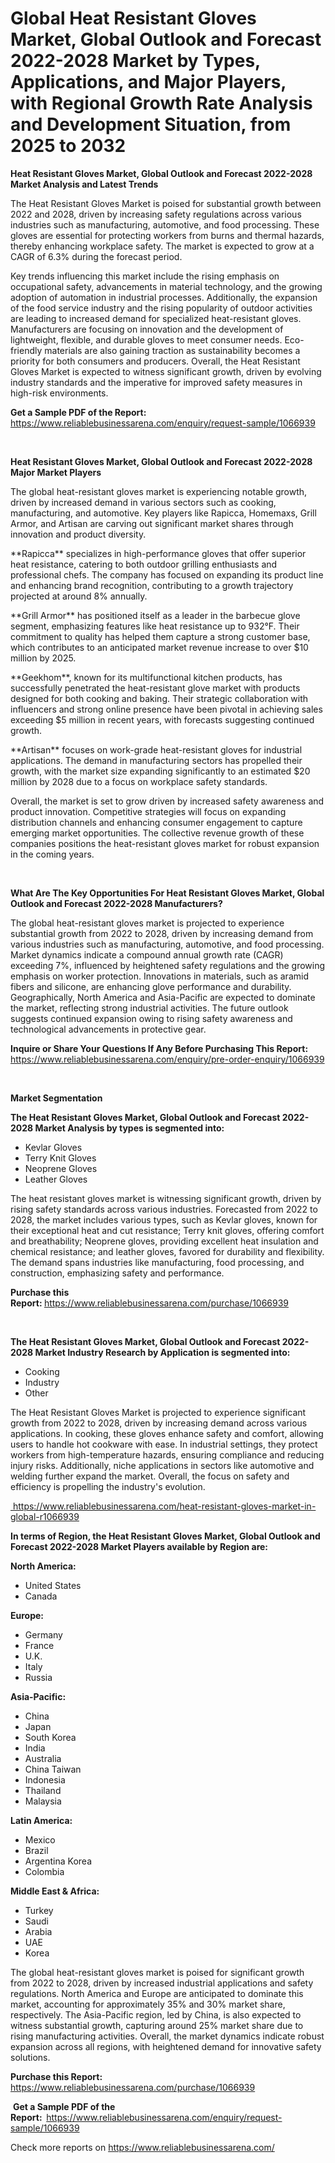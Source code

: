 <p><h1>Global Heat Resistant Gloves Market, Global Outlook and Forecast 2022-2028 Market by Types, Applications, and Major Players, with Regional Growth Rate Analysis and Development Situation, from 2025 to 2032</h1></p><p><strong>Heat Resistant Gloves Market, Global Outlook and Forecast 2022-2028 Market Analysis and Latest Trends</strong></p>
<p><p>The Heat Resistant Gloves Market is poised for substantial growth between 2022 and 2028, driven by increasing safety regulations across various industries such as manufacturing, automotive, and food processing. These gloves are essential for protecting workers from burns and thermal hazards, thereby enhancing workplace safety. The market is expected to grow at a CAGR of 6.3% during the forecast period.</p><p>Key trends influencing this market include the rising emphasis on occupational safety, advancements in material technology, and the growing adoption of automation in industrial processes. Additionally, the expansion of the food service industry and the rising popularity of outdoor activities are leading to increased demand for specialized heat-resistant gloves. Manufacturers are focusing on innovation and the development of lightweight, flexible, and durable gloves to meet consumer needs. Eco-friendly materials are also gaining traction as sustainability becomes a priority for both consumers and producers. Overall, the Heat Resistant Gloves Market is expected to witness significant growth, driven by evolving industry standards and the imperative for improved safety measures in high-risk environments.</p></p>
<p><strong>Get a Sample PDF of the Report:&nbsp;</strong> <a href="https://www.reliablebusinessarena.com/enquiry/request-sample/1066939?utm_campaign=3575&utm_medium=2&utm_source=Github&utm_content=ia&utm_term=21032025&utm_id=heat-resistant-gloves-market-global-outlook-and-forecast-2022-2028">https://www.reliablebusinessarena.com/enquiry/request-sample/1066939</a></p>
<p>&nbsp;</p>
<p><strong>Heat Resistant Gloves Market, Global Outlook and Forecast 2022-2028 Major Market Players</strong></p>
<p><p>The global heat-resistant gloves market is experiencing notable growth, driven by increased demand in various sectors such as cooking, manufacturing, and automotive. Key players like Rapicca, Homemaxs, Grill Armor, and Artisan are carving out significant market shares through innovation and product diversity.</p><p>**Rapicca** specializes in high-performance gloves that offer superior heat resistance, catering to both outdoor grilling enthusiasts and professional chefs. The company has focused on expanding its product line and enhancing brand recognition, contributing to a growth trajectory projected at around 8% annually.</p><p>**Grill Armor** has positioned itself as a leader in the barbecue glove segment, emphasizing features like heat resistance up to 932°F. Their commitment to quality has helped them capture a strong customer base, which contributes to an anticipated market revenue increase to over $10 million by 2025.</p><p>**Geekhom**, known for its multifunctional kitchen products, has successfully penetrated the heat-resistant glove market with products designed for both cooking and baking. Their strategic collaboration with influencers and strong online presence have been pivotal in achieving sales exceeding $5 million in recent years, with forecasts suggesting continued growth.</p><p>**Artisan** focuses on work-grade heat-resistant gloves for industrial applications. The demand in manufacturing sectors has propelled their growth, with the market size expanding significantly to an estimated $20 million by 2028 due to a focus on workplace safety standards.</p><p>Overall, the market is set to grow driven by increased safety awareness and product innovation. Competitive strategies will focus on expanding distribution channels and enhancing consumer engagement to capture emerging market opportunities. The collective revenue growth of these companies positions the heat-resistant gloves market for robust expansion in the coming years.</p></p>
<p>&nbsp;</p>
<p><strong>What Are The Key Opportunities For Heat Resistant Gloves Market, Global Outlook and Forecast 2022-2028 Manufacturers?</strong></p>
<p><p>The global heat-resistant gloves market is projected to experience substantial growth from 2022 to 2028, driven by increasing demand from various industries such as manufacturing, automotive, and food processing. Market dynamics indicate a compound annual growth rate (CAGR) exceeding 7%, influenced by heightened safety regulations and the growing emphasis on worker protection. Innovations in materials, such as aramid fibers and silicone, are enhancing glove performance and durability. Geographically, North America and Asia-Pacific are expected to dominate the market, reflecting strong industrial activities. The future outlook suggests continued expansion owing to rising safety awareness and technological advancements in protective gear.</p></p>
<p><strong>Inquire or Share Your Questions If Any Before Purchasing This Report:</strong> <a href="https://www.reliablebusinessarena.com/enquiry/pre-order-enquiry/1066939?utm_campaign=3575&utm_medium=2&utm_source=Github&utm_content=ia&utm_term=21032025&utm_id=heat-resistant-gloves-market-global-outlook-and-forecast-2022-2028">https://www.reliablebusinessarena.com/enquiry/pre-order-enquiry/1066939</a></p>
<p>&nbsp;</p>
<p><strong>Market Segmentation</strong></p>
<p><strong>The Heat Resistant Gloves Market, Global Outlook and Forecast 2022-2028 Market Analysis by types is segmented into:</strong></p>
<p><ul><li>Kevlar Gloves</li><li>Terry Knit Gloves</li><li>Neoprene Gloves</li><li>Leather Gloves</li></ul></p>
<p><p>The heat resistant gloves market is witnessing significant growth, driven by rising safety standards across various industries. Forecasted from 2022 to 2028, the market includes various types, such as Kevlar gloves, known for their exceptional heat and cut resistance; Terry knit gloves, offering comfort and breathability; Neoprene gloves, providing excellent heat insulation and chemical resistance; and leather gloves, favored for durability and flexibility. The demand spans industries like manufacturing, food processing, and construction, emphasizing safety and performance.</p></p>
<p><strong>Purchase this Report:&nbsp;</strong><a href="https://www.reliablebusinessarena.com/purchase/1066939?utm_campaign=3575&utm_medium=2&utm_source=Github&utm_content=ia&utm_term=21032025&utm_id=heat-resistant-gloves-market-global-outlook-and-forecast-2022-2028">https://www.reliablebusinessarena.com/purchase/1066939</a></p>
<p>&nbsp;</p>
<p><strong>The Heat Resistant Gloves Market, Global Outlook and Forecast 2022-2028 Market Industry Research by Application is segmented into:</strong></p>
<p><ul><li>Cooking</li><li>Industry</li><li>Other</li></ul></p>
<p><p>The Heat Resistant Gloves Market is projected to experience significant growth from 2022 to 2028, driven by increasing demand across various applications. In cooking, these gloves enhance safety and comfort, allowing users to handle hot cookware with ease. In industrial settings, they protect workers from high-temperature hazards, ensuring compliance and reducing injury risks. Additionally, niche applications in sectors like automotive and welding further expand the market. Overall, the focus on safety and efficiency is propelling the industry's evolution.</p></p>
<p><a href="https://www.reliablebusinessarena.com/heat-resistant-gloves-market-in-global-r1066939?utm_campaign=3575&utm_medium=2&utm_source=Github&utm_content=ia&utm_term=21032025&utm_id=heat-resistant-gloves-market-global-outlook-and-forecast-2022-2028">&nbsp;https://www.reliablebusinessarena.com/heat-resistant-gloves-market-in-global-r1066939</a></p>
<p><strong>In terms of Region, the Heat Resistant Gloves Market, Global Outlook and Forecast 2022-2028 Market Players available by Region are:</strong></p>
<p>
    <p> <strong> North America: </strong>
        <ul>
            <li>United States</li>
            <li>Canada</li>
        </ul>
        </p> 
    <p> <strong> Europe: </strong>
        <ul>
            <li>Germany</li>
            <li>France</li>
            <li>U.K.</li>
            <li>Italy</li>
            <li>Russia</li>
        </ul>
        </p> 
    <p> <strong> Asia-Pacific: </strong>
        <ul>
            <li>China</li>
            <li>Japan</li>
            <li>South Korea</li>
            <li>India</li>
            <li>Australia</li>
            <li>China Taiwan</li>
            <li>Indonesia</li>
            <li>Thailand</li>
            <li>Malaysia</li>
        </ul>
        </p> 
    <p> <strong> Latin America: </strong>
        <ul>
            <li>Mexico</li>
            <li>Brazil</li>
            <li>Argentina Korea</li>
            <li>Colombia</li>
        </ul>
        </p> 
    <p> <strong> Middle East & Africa: </strong>
        <ul>
            <li>Turkey</li>
            <li>Saudi</li>
            <li>Arabia</li>
            <li>UAE</li>
            <li>Korea</li>
        </ul>
    </p>
    </p>
<p><p>The global heat-resistant gloves market is poised for significant growth from 2022 to 2028, driven by increased industrial applications and safety regulations. North America and Europe are anticipated to dominate this market, accounting for approximately 35% and 30% market share, respectively. The Asia-Pacific region, led by China, is also expected to witness substantial growth, capturing around 25% market share due to rising manufacturing activities. Overall, the market dynamics indicate robust expansion across all regions, with heightened demand for innovative safety solutions.</p></p>
<p><strong>Purchase this Report: </strong><a href="https://www.reliablebusinessarena.com/purchase/1066939?utm_campaign=3575&utm_medium=2&utm_source=Github&utm_content=ia&utm_term=21032025&utm_id=heat-resistant-gloves-market-global-outlook-and-forecast-2022-2028">https://www.reliablebusinessarena.com/purchase/1066939</a></p>
<p>&nbsp;<strong>Get a Sample PDF of the Report:&nbsp;&nbsp;</strong><a href="https://www.reliablebusinessarena.com/enquiry/request-sample/1066939?utm_campaign=3575&utm_medium=2&utm_source=Github&utm_content=ia&utm_term=21032025&utm_id=heat-resistant-gloves-market-global-outlook-and-forecast-2022-2028">https://www.reliablebusinessarena.com/enquiry/request-sample/1066939</a></p>
<p><strong></strong></p>
<p>Check more reports on <a href="https://www.reliablebusinessarena.com/?utm_campaign=3575&utm_medium=2&utm_source=Github&utm_content=ia&utm_term=21032025&utm_id=heat-resistant-gloves-market-global-outlook-and-forecast-2022-2028">https://www.reliablebusinessarena.com/</a></p>